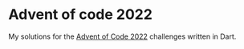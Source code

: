 # Advent of code 2022
My solutions for the [Advent of Code 2022](https://adventofcode.com/2022) challenges written in Dart.